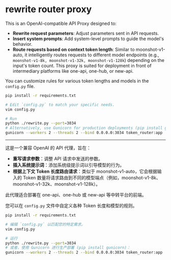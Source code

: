 # rewrite router proxy

This is an OpenAI-compatible API Proxy designed to:

- **Rewrite request parameters**: Adjust parameters sent in API requests.
- **Insert system prompts**: Add system-level prompts to guide the model's behavior.
- **Route requests based on context token length**: Similar to moonshot-v1-auto, it intelligently routes requests to different model endpoints (e.g., `moonshot-v1-8k, moonshot-v1-32k, moonshot-v1-128k`) depending on the input's token count.
This proxy is suited for deployment in front of intermediary platforms like one-api, one-hub, or new-api.

You can customize rules for various token lengths and models in the `config.py` file.

```bash
pip install -r requirements.txt

# Edit `config.py` to match your specific needs.
vim config.py

# Run
python ./rewrite.py --port=3034
# Alternatively, use Gunicorn for production deployments (pip install gunicorn):
gunicorn --workers 2 --threads 2 --bind 0.0.0.0:3034 token_router:app
```

---

这是一个兼容 OpenAI 的 API 代理，旨在：

- **重写请求参数**：调整 API 请求中发送的参数。
- **插入系统提示词**：添加系统级提示词以引导模型的行为。
- **根据上下文 Token 长度路由请求**：类似于 moonshot-v1-auto，它会根据输入的 Token 数量将请求路由到不同的模型端点（例如，moonshot-v1-8k、moonshot-v1-32k、moonshot-v1-128k）。

此代理适合部署在 one-api、one-hub 或 new-api 等中转平台的前端。

您可以在 `config.py` 文件中自定义各种 Token 长度和模型的规则。

```bash
pip install -r requirements.txt

# 编辑 `config.py` 以匹配您的特定需求。
vim config.py

# 运行
python ./rewrite.py --port=3034
# 或者，使用 Gunicorn 进行生产部署 (pip install gunicorn)：
gunicorn --workers 2 --threads 2 --bind 0.0.0.0:3034 token_router:app
```
